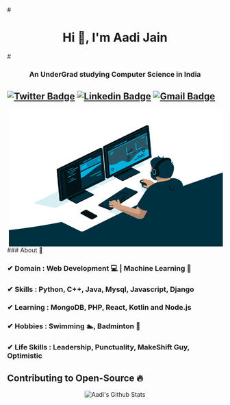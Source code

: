 #<h1 align="center">Hi 👋, I'm Aadi Jain</h1>
#<h3 align="center">An UnderGrad studying Computer Science in India</h3>

[![Twitter Badge](https://img.shields.io/badge/-Aadi_Jain-1ca0f1?style=flat-square&logo=twitter&logoColor=white&link=https://twitter.com/Aadi_Jain_7)](https://twitter.com/Aadi_Jain_7)  [![Linkedin Badge](https://img.shields.io/badge/-Aadi_Jain-blue?style=flat-square&logo=Linkedin&logoColor=white&link=https://www.linkedin.com/in/aadijain7102//)](https://www.linkedin.com/in/aadijain7102/) [![Gmail Badge](https://img.shields.io/badge/-jainaadi@gmail.com-c14438?style=flat-square&logo=Gmail&logoColor=white&link=mailto:jainaadi@gmail.com)](mailto:jainaadi@gmail.com)
---------------------------------------------------------------------------------------------------------------------------------------------------------------------------------

  <img align="right" alt="GIF" src="https://github.com/Aadi71/Aadi71/blob/master/code.gif?raw=true" width="500" height="320" />
### About 📌

### ✔  **Domain :** Web Development 💻 | Machine Learning 🤖
### ✔  **Skills :** Python, C++, Java, Mysql, Javascript, Django
### ✔  **Learning :** MongoDB, PHP, React, Kotlin and Node.js
### ✔  **Hobbies :** Swimming 🏊‍, Badminton 🏸 
### ✔  **Life Skills :** Leadership, Punctuality, MakeShift Guy, Optimistic 

## Contributing to Open-Source 🔥
<p align="center">
  <img alt="Aadi's Github Stats" src="https://github-readme-stats.vercel.app/api?username=Aadi71&show_icons=true&theme=radical">
</p>
